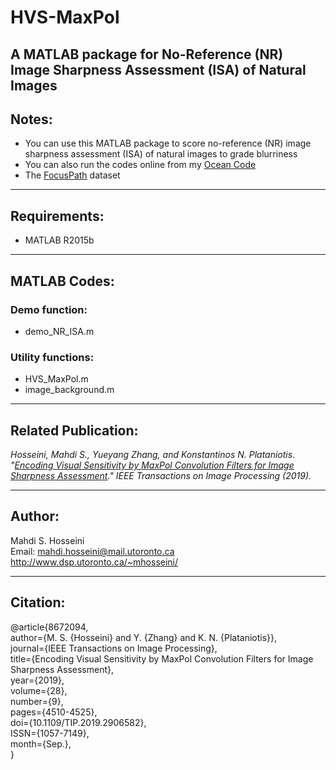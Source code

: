 # HVS-MaxPol
A MATLAB package for No-Reference (NR) Image Sharpness Assessment (ISA) of Natural Images
----------------------------------------------------------------
## Notes:  
-	You can use this MATLAB package to score no-reference (NR) image sharpness assessment (ISA) of natural images to grade blurriness 
- You can also run the codes online from my [Ocean Code](https://codeocean.com/capsule/9248761/) 
- The [FocusPath](https://sites.google.com/view/focuspathuoft) dataset
----------------------------------------------------------------
## Requirements:  
- MATLAB R2015b

----------------------------------------------------------------
## MATLAB Codes:  

### Demo function:  
-	demo_NR_ISA.m 

### Utility functions:  
-	HVS_MaxPol.m 
-	image_background.m 

----------------------------------------------------------------  
## Related Publication:
*Hosseini, Mahdi S., Yueyang Zhang, and Konstantinos N. Plataniotis. "[Encoding Visual Sensitivity by MaxPol Convolution Filters for Image Sharpness Assessment](https://ieeexplore.ieee.org/abstract/document/8672094)." IEEE Transactions on Image Processing (2019).*  


----------------------------------------------------------------
## Author:  
Mahdi S. Hosseini  
Email: mahdi.hosseini@mail.utoronto.ca  
http://www.dsp.utoronto.ca/~mhosseini/  

----------------------------------------------------------------
## Citation:  

@article{8672094,   
author={M. S. {Hosseini} and Y. {Zhang} and K. N. {Plataniotis}},   
journal={IEEE Transactions on Image Processing},   
title={Encoding Visual Sensitivity by MaxPol Convolution Filters for Image Sharpness Assessment},   
year={2019},   
volume={28},   
number={9},  
pages={4510-4525},   
doi={10.1109/TIP.2019.2906582},   
ISSN={1057-7149},   
month={Sep.},   
} 
